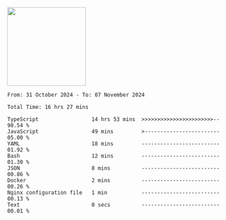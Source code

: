 <img height="180em" src="https://github-readme-stats-eight-theta.vercel.app/api?username=bkundev&show_icons=true&theme=radical&include_all_commits=true&count_private=true"/>
<!--START_SECTION:waka-->

```all_time
From: 31 October 2024 - To: 07 November 2024

Total Time: 16 hrs 27 mins

TypeScript                 14 hrs 53 mins  >>>>>>>>>>>>>>>>>>>>>>>--   90.54 %
JavaScript                 49 mins         >------------------------   05.00 %
YAML                       18 mins         -------------------------   01.92 %
Bash                       12 mins         -------------------------   01.30 %
JSON                       8 mins          -------------------------   00.86 %
Docker                     2 mins          -------------------------   00.26 %
Nginx configuration file   1 min           -------------------------   00.13 %
Text                       0 secs          -------------------------   00.01 %
```

<!--END_SECTION:waka-->